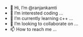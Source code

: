 - 👋 Hi, I’m @ranjankamti
- 👀 I’m interested coding ...
- 🌱 I’m currently learning c++ ...
- 💞️ I’m looking to collaborate on ...
- 📫 How to reach me ...

<!---
ranjankamti/ranjankamti is a ✨ special ✨ repository because its `README.md` (this file) appears on your GitHub profile.
You can click the Preview link to take a look at your changes.
--->
